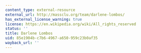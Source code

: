 ```yaml
---
content_type: external-resource
external_url: http://massclu.org/team/darlene-lombos/
has_external_license_warning: true
license: https://en.wikipedia.org/wiki/All_rights_reserved
status: ''
title: Darlene Lombos
uid: 85e1904b-c7b6-4967-a650-959c23b0af35
wayback_url: ''
---
```

